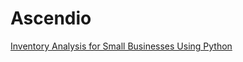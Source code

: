 # Ascendio
[Inventory Analysis for Small Businesses Using Python](https://seekascendio.github.io/home_page/_posts/2024-07-29-Mastering-Inventory-Analysis-for-Small-Businesses.md)

